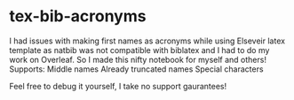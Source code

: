 # tex-bib-acronyms
I had issues with making first names as acronyms while using Elseveir latex template as natbib was not compatible with biblatex and I had to do my work on Overleaf.
So I made this nifty notebook for myself and others!
Supports:
Middle names
Already truncated names
Special characters

Feel free to debug it yourself, I take no support gaurantees!
